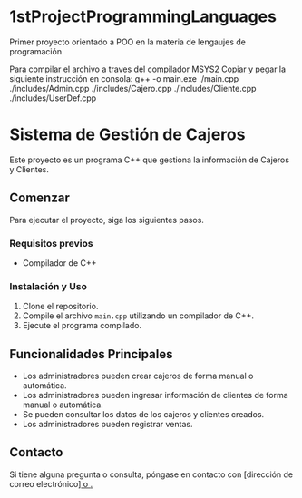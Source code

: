 # 1stProjectProgrammingLanguages
Primer proyecto orientado a POO en la materia de lengaujes de programación

Para compilar el archivo a traves del compilador MSYS2 Copiar y pegar la siguiente instrucción en consola:
    g++ -o main.exe ./main.cpp ./includes/Admin.cpp ./includes/Cajero.cpp ./includes/Cliente.cpp ./includes/UserDef.cpp

# Sistema de Gestión de Cajeros

Este proyecto es un programa C++ que gestiona la información de Cajeros y Clientes.

## Comenzar

Para ejecutar el proyecto, siga los siguientes pasos.

### Requisitos previos

- Compilador de C++

### Instalación y Uso

1. Clone el repositorio.
2. Compile el archivo `main.cpp` utilizando un compilador de C++.
3. Ejecute el programa compilado.

## Funcionalidades Principales

- Los administradores pueden crear cajeros de forma manual o automática.
- Los administradores pueden ingresar información de clientes de forma manual o automática.
- Se pueden consultar los datos de los cajeros y clientes creados.
- Los administradores pueden registrar ventas.

## Contacto

Si tiene alguna pregunta o consulta, póngase en contacto con [dirección de correo electrónico]<a href="mailto:mhong@eafit.edu.co"> o <a href="mailto:sidarragac@eafit.edu.co">.

